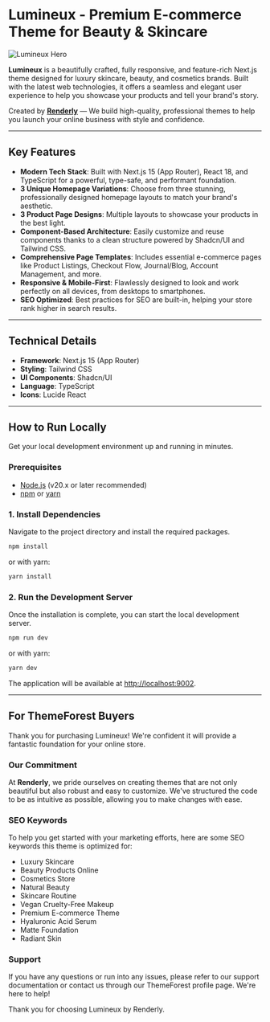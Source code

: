 
# Lumineux - Premium E-commerce Theme for Beauty & Skincare

![Lumineux Hero](https://images.unsplash.com/photo-1529626455594-4ff0802cfb7e?crop=entropy&cs=tinysrgb&fit=max&fm=jpg&ixid=M3w3NDE5ODJ8MHwxfHNlYXJjaHw0fHxtb2RlbHxlbnwwfHx8fDE3NTIzMDE4ODZ8MA&ixlib=rb-4.1.0&q=80&w=1080)

**Lumineux** is a beautifully crafted, fully responsive, and feature-rich Next.js theme designed for luxury skincare, beauty, and cosmetics brands. Built with the latest web technologies, it offers a seamless and elegant user experience to help you showcase your products and tell your brand's story.

Created by [**Renderly**](https://themeforest.net/user/renderly) — We build high-quality, professional themes to help you launch your online business with style and confidence.

---

## Key Features

*   **Modern Tech Stack**: Built with Next.js 15 (App Router), React 18, and TypeScript for a powerful, type-safe, and performant foundation.
*   **3 Unique Homepage Variations**: Choose from three stunning, professionally designed homepage layouts to match your brand's aesthetic.
*   **3 Product Page Designs**: Multiple layouts to showcase your products in the best light.
*   **Component-Based Architecture**: Easily customize and reuse components thanks to a clean structure powered by Shadcn/UI and Tailwind CSS.
*   **Comprehensive Page Templates**: Includes essential e-commerce pages like Product Listings, Checkout Flow, Journal/Blog, Account Management, and more.
*   **Responsive & Mobile-First**: Flawlessly designed to look and work perfectly on all devices, from desktops to smartphones.
*   **SEO Optimized**: Best practices for SEO are built-in, helping your store rank higher in search results.

---

## Technical Details

*   **Framework**: Next.js 15 (App Router)
*   **Styling**: Tailwind CSS
*   **UI Components**: Shadcn/UI
*   **Language**: TypeScript
*   **Icons**: Lucide React

---

## How to Run Locally

Get your local development environment up and running in minutes.

### Prerequisites

*   [Node.js](https://nodejs.org/) (v20.x or later recommended)
*   [npm](https://www.npmjs.com/) or [yarn](https://yarnpkg.com/)

### 1. Install Dependencies

Navigate to the project directory and install the required packages.

```bash
npm install
```

or with yarn:

```bash
yarn install
```

### 2. Run the Development Server

Once the installation is complete, you can start the local development server.

```bash
npm run dev
```

or with yarn:

```bash
yarn dev
```

The application will be available at [http://localhost:9002](http://localhost:9002).

---

## For ThemeForest Buyers

Thank you for purchasing Lumineux! We're confident it will provide a fantastic foundation for your online store.

### Our Commitment

At **Renderly**, we pride ourselves on creating themes that are not only beautiful but also robust and easy to customize. We've structured the code to be as intuitive as possible, allowing you to make changes with ease.

### SEO Keywords

To help you get started with your marketing efforts, here are some SEO keywords this theme is optimized for:

*   Luxury Skincare
*   Beauty Products Online
*   Cosmetics Store
*   Natural Beauty
*   Skincare Routine
*   Vegan Cruelty-Free Makeup
*   Premium E-commerce Theme
*   Hyaluronic Acid Serum
*   Matte Foundation
*   Radiant Skin

### Support

If you have any questions or run into any issues, please refer to our support documentation or contact us through our ThemeForest profile page. We're here to help!

Thank you for choosing Lumineux by Renderly.
